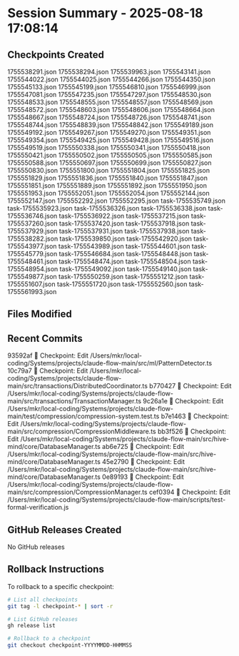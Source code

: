 # Session Summary - 2025-08-18 17:08:14

## Checkpoints Created
1755538291.json
1755538294.json
1755539963.json
1755543141.json
1755544022.json
1755544025.json
1755544266.json
1755544350.json
1755545133.json
1755545199.json
1755546810.json
1755546999.json
1755547081.json
1755547235.json
1755547297.json
1755548530.json
1755548533.json
1755548555.json
1755548557.json
1755548569.json
1755548572.json
1755548603.json
1755548606.json
1755548664.json
1755548667.json
1755548724.json
1755548726.json
1755548741.json
1755548744.json
1755548839.json
1755548842.json
1755549189.json
1755549192.json
1755549267.json
1755549270.json
1755549351.json
1755549354.json
1755549425.json
1755549428.json
1755549516.json
1755549519.json
1755550338.json
1755550341.json
1755550418.json
1755550421.json
1755550502.json
1755550505.json
1755550585.json
1755550588.json
1755550697.json
1755550699.json
1755550827.json
1755550830.json
1755551800.json
1755551804.json
1755551825.json
1755551829.json
1755551836.json
1755551840.json
1755551847.json
1755551851.json
1755551889.json
1755551892.json
1755551950.json
1755551953.json
1755552051.json
1755552054.json
1755552144.json
1755552147.json
1755552292.json
1755552295.json
task-1755535749.json
task-1755535923.json
task-1755536326.json
task-1755536338.json
task-1755536746.json
task-1755536922.json
task-1755537215.json
task-1755537260.json
task-1755537420.json
task-1755537918.json
task-1755537929.json
task-1755537931.json
task-1755537938.json
task-1755538282.json
task-1755539850.json
task-1755542920.json
task-1755543977.json
task-1755543989.json
task-1755544601.json
task-1755545779.json
task-1755546684.json
task-1755548448.json
task-1755548461.json
task-1755548474.json
task-1755548504.json
task-1755548954.json
task-1755549092.json
task-1755549140.json
task-1755549877.json
task-1755550259.json
task-1755551212.json
task-1755551607.json
task-1755551720.json
task-1755552560.json
task-1755561993.json

## Files Modified


## Recent Commits
93592af 🔖 Checkpoint: Edit /Users/mkr/local-coding/Systems/projects/claude-flow-main/src/ml/PatternDetector.ts
10c79a7 🔖 Checkpoint: Edit /Users/mkr/local-coding/Systems/projects/claude-flow-main/src/transactions/DistributedCoordinator.ts
b770427 🔖 Checkpoint: Edit /Users/mkr/local-coding/Systems/projects/claude-flow-main/src/transactions/TransactionManager.ts
9c26a1e 🔖 Checkpoint: Edit /Users/mkr/local-coding/Systems/projects/claude-flow-main/test/compression/compression-system.test.ts
b7e1463 🔖 Checkpoint: Edit /Users/mkr/local-coding/Systems/projects/claude-flow-main/src/compression/CompressionMiddleware.ts
bb3f526 🔖 Checkpoint: Edit /Users/mkr/local-coding/Systems/projects/claude-flow-main/src/hive-mind/core/DatabaseManager.ts
ab6e725 🔖 Checkpoint: Edit /Users/mkr/local-coding/Systems/projects/claude-flow-main/src/hive-mind/core/DatabaseManager.ts
45e2790 🔖 Checkpoint: Edit /Users/mkr/local-coding/Systems/projects/claude-flow-main/src/hive-mind/core/DatabaseManager.ts
0e89193 🔖 Checkpoint: Edit /Users/mkr/local-coding/Systems/projects/claude-flow-main/src/compression/CompressionManager.ts
cef0394 🔖 Checkpoint: Edit /Users/mkr/local-coding/Systems/projects/claude-flow-main/scripts/test-formal-verification.js

## GitHub Releases Created
No GitHub releases

## Rollback Instructions
To rollback to a specific checkpoint:
```bash
# List all checkpoints
git tag -l checkpoint-* | sort -r

# List GitHub releases
gh release list

# Rollback to a checkpoint
git checkout checkpoint-YYYYMMDD-HHMMSS
```
